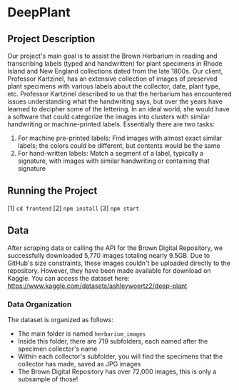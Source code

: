 # DeepPlant

## Project Description
Our project's main goal is to assist the Brown Herbarium in reading and transcribing labels (typed and handwritten) for plant specimens in Rhode Island and New England collections dated from the late 1800s. Our client, Professor Kartzinel, has an extensive collection of images of preserved plant specimens with various labels about the collector, date, plant type, etc. Professor Kartzinel described to us that the herbarium has encountered issues understanding what the handwriting says, but over the years have learned to decipher some of the lettering. In an ideal world, she would have a software that could categorize the images into clusters with similar handwriting or machine-printed labels. Essentially there are two tasks: 

1. For machine pre-printed labels: Find images with almost exact similar labels; the colors could be different, but contents would be the same
2. For hand-written labels: Match a segment of a label, typically a signature, with images with similar handwriting or containing that signature

## Running the Project
[1] `cd frontend`
[2] `npm install`
[3] `npm start`

## Data
After scraping data or calling the API for the Brown Digital Repository, we successfully downloaded 5,770 images totaling nearly 9.5GB. Due to GitHub's size constraints, these images couldn't be uploaded directly to the repository. However, they have been made available for download on Kaggle. You can access the dataset here: https://www.kaggle.com/datasets/ashleywoertz2/deep-plant

### Data Organization
The dataset is organized as follows:
- The main folder is named `herbarium_images`
- Inside this folder, there are 719 subfolders, each named after the specimen collector's name
- Within each collector's subfolder, you will find the specimens that the collector has made, saved as JPG images
- The Brown Digital Repository has over 72,000 images, this is only a subsample of those!

